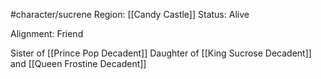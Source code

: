 
#character/sucrene 
Region: [[Candy Castle]]
Status: Alive

Alignment: Friend

Sister of [[Prince Pop Decadent]]
Daughter of [[King Sucrose Decadent]] and [[Queen Frostine Decadent]]